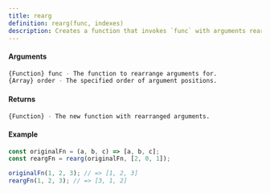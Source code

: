 ```yaml
---
title: rearg
definition: rearg(func, indexes)
description: Creates a function that invokes `func` with arguments rearranged according to the specified `order`.
---
```



#### Arguments


```bash
{Function} func - The function to rearrange arguments for.
{Array} order - The specified order of argument positions.
```


#### Returns


```bash
{Function} - The new function with rearranged arguments.
```


#### Example


```ts
const originalFn = (a, b, c) => [a, b, c];
const reargFn = rearg(originalFn, [2, 0, 1]);

originalFn(1, 2, 3); // => [1, 2, 3]
reargFn(1, 2, 3); // => [3, 1, 2]
```